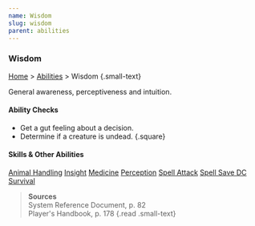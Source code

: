```yaml
---
name: Wisdom
slug: wisdom
parent: abilities
---
```

### Wisdom
[Home](dm-operations-center) > [Abilities](abilities-menu) > Wisdom {.small-text}

General awareness, perceptiveness and intuition.

#### Ability Checks
- Get a gut feeling about a decision.
- Determine if a creature is undead.
{.square}

#### Skills & Other Abilities
<div class="menu-container">
    <a href="animal-handling">Animal Handling</a>
    <a href="insight">Insight</a>
    <a href="medicine">Medicine</a>
    <a href="perception">Perception</a>
    <a href="spell-ability">Spell Attack</a>
    <a href="spell-save-dc">Spell Save DC</a>
    <a href="survival">Survival</a>
</div>

> **Sources** <br/>
> System Reference Document, p. 82<br/>
> Player's Handbook, p. 178
{.read .small-text}


